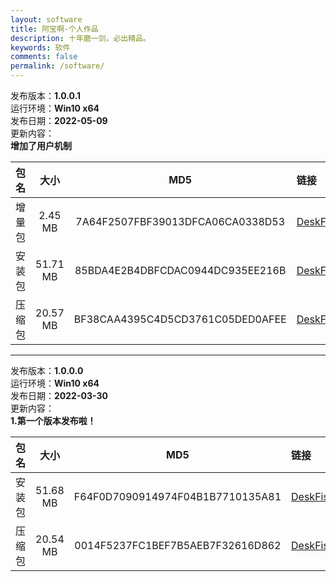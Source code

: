 ```yaml
---
layout: software
title: 阿宝啊-个人作品
description: 十年磨一剑，必出精品。
keywords: 软件
comments: false
permalink: /software/
---
```


发布版本：**1.0.0.1**  
运行环境：**Win10 x64**  
发布日期：**2022-05-09**  
更新内容：  
**增加了用户机制**  



包名 | 大小 | MD5 | 链接
:---: | :---: | :---: | :---
增量包 | 2.45 MB | 7A64F2507FBF39013DFCA06CA0338D53 | [DeskFish_1.0.0.1_DeltaPackage.7z](https://abaoa.cn/qapp/DeskFish/1.0.0.1/packages/DeskFish_1.0.0.1_DeltaPackage.7z)
安装包 | 51.71 MB | 85BDA4E2B4DBFCDAC0944DC935EE216B | [DeskFish_1.0.0.1_InstallPackage.exe](https://abaoa.cn/qapp/DeskFish/1.0.0.1/packages/DeskFish_1.0.0.1_InstallPackage.exe)
压缩包 | 20.57 MB | BF38CAA4395C4D5CD3761C05DED0AFEE | [DeskFish_1.0.0.1_FullPackage.7z](https://abaoa.cn/qapp/DeskFish/1.0.0.1/packages/DeskFish_1.0.0.1_FullPackage.7z)

***

发布版本：**1.0.0.0**  
运行环境：**Win10 x64**  
发布日期：**2022-03-30**  
更新内容：  
**1.第一个版本发布啦！**  


包名 | 大小 | MD5 | 链接
:---: | :---: | :---: | :---
安装包 | 51.68 MB | F64F0D7090914974F04B1B7710135A81 | [DeskFish_1.0.0.0_InstallPackage.exe](https://abaoa.cn/qapp/DeskFish/1.0.0.0/packages/DeskFish_1.0.0.0_InstallPackage.exe)
压缩包 | 20.54 MB | 0014F5237FC1BEF7B5AEB7F32616D862 | [DeskFish_1.0.0.0_FullPackage.7z](https://abaoa.cn/qapp/DeskFish/1.0.0.0/packages/DeskFish_1.0.0.0_FullPackage.7z)
